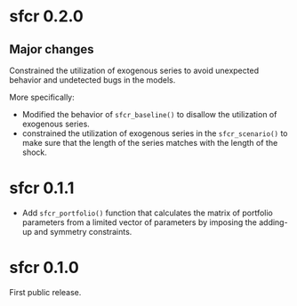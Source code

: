 # sfcr 0.2.0
## Major changes
Constrained the utilization of exogenous series to avoid unexpected behavior and undetected bugs in the models.

More specifically:
* Modified the behavior of `sfcr_baseline()` to disallow the utilization of exogenous series.
* constrained the utilization of exogenous series in the `sfcr_scenario()` to make sure that the length of the series matches with the length of the shock.

# sfcr 0.1.1
* Add `sfcr_portfolio()` function that calculates the matrix of portfolio parameters from a limited vector of parameters by imposing the adding-up and symmetry constraints.

# sfcr 0.1.0

First public release.
